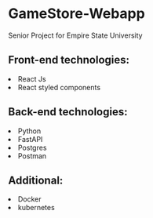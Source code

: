 # GameStore-Webapp

Senior Project for Empire State University

## Front-end technologies:

  <li>React Js</li>
  <li>React styled components</li>
 
Back-end technologies:
-

  <li>Python</li>
  <li>FastAPI</li>
  <li>Postgres</li>
  <li>Postman</li>
  
Additional:
-

  <li>Docker</li>
  <li>kubernetes</li>

